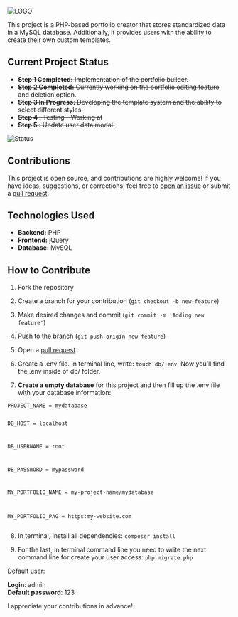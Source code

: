 <!DOCTYPE html>
<html>

<head>
  <meta charset="utf-8">
  <meta name="viewport" content="width=device-width, initial-scale=1.0">
  <title>Docs</title>
  <link rel="stylesheet" href="https://stackedit.io/style.css" />
</head>

<body class="stackedit">
  <div class="stackedit__html"><p><img src="https://raw.githubusercontent.com/abdalazard/PortfolioCreator/main/icon/icon.png" alt="LOGO"></p>
<p>This project is a PHP-based portfolio creator that stores standardized data in a MySQL database. Additionally, it provides users with the ability to create their own custom templates.</p>
<h2 id="current-project-status">Current Project Status</h2>
<ul>
<li><s><strong>Step 1 Completed:</strong> Implementation of the portfolio builder.</s></li>
<li><s><strong>Step 2 Completed:</strong> Currently working on the portfolio editing feature and deletion option.</s></li>
<li><s><strong>Step 3 In Progress:</strong> Developing the template system and the ability to select different styles.</s></li>
<li><s><strong>Step 4 :</strong> Testing - Working at</s></li>
<li><s><strong>Step 5 :</strong> Update user data modal.</s></li>
</ul>
<p><img src="http://img.shields.io/static/v1?label=STEP%206%20-%20CREATE%20A%20DOCUMENTATION%20AND%20PUBLISH%20IT%20&amp;message=WORKING%20ON%20IT&amp;color=GREEN&amp;style=for-the-badge" alt="Status"></p>
<h2 id="contributions">Contributions</h2>
<p>This project is open source, and contributions are highly welcome! If you have ideas, suggestions, or corrections, feel free to <a href="https://github.com/abdalazard/Portfolio-Creator/issues/new">open an issue</a> or submit a <a href="https://github.com/abdalazard/Portfolio-Creator/compare">pull request</a>.</p>
<h2 id="technologies-used">Technologies Used</h2>
<ul>
<li><strong>Backend:</strong> PHP</li>
<li><strong>Frontend:</strong> jQuery</li>
<li><strong>Database:</strong> MySQL</li>
</ul>
<h2 id="how-to-contribute">How to Contribute</h2>
<ol>
<li>
<p>Fork the repository</p>
</li>
<li>
<p>Create a branch for your contribution (<code>git checkout -b new-feature</code>)</p>
</li>
<li>
<p>Make desired changes and commit (<code>git commit -m 'Adding new feature'</code>)</p>
</li>
<li>
<p>Push to the branch (<code>git push origin new-feature</code>)</p>
</li>
<li>
<p>Open a <a href="https://github.com/abdalazard/Portfolio-Creator/compare">pull request</a>.</p>
</li>
<li>
<p>Create a .env file. In terminal line, write: <code>touch db/.env</code>.  Now you’ll find the .env inside of db/ folder.</p>
</li>
<li>
<p><strong>Create a empty database</strong> for this project and then fill up the .env file with your database information:</p>
</li>
</ol>
<pre><code>PROJECT_NAME = mydatabase

DB_HOST = localhost

DB_USERNAME = root

DB_PASSWORD = mypassword

MY_PORTFOLIO_NAME = my-project-name/mydatabase

MY_PORTFOLIO_PAG = https:my-website.com
</code></pre>
<ol start="8">
<li>
<p>In terminal, install all dependencies: <code>composer install</code></p>
</li>
<li>
<p>For the last, in terminal command line you need to write the next command line for create your user access: <code>php migrate.php</code></p>
</li>
</ol>
<p>Default user:</p>
<p><strong>Login</strong>: admin<br>
<strong>Default password</strong>: 123</p>
<p>I appreciate your contributions in advance!</p>
</div>
</body>

</html>

